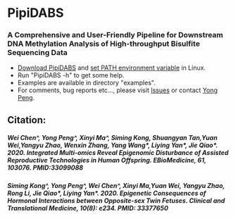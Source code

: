 # PipiDABS
### A Comprehensive and User-Friendly Pipeline for Downstream DNA Methylation Analysis of High-throughput Bisulfite Sequencing Data       
+ [Download PipiDABS](https://github.com/CTLife/PipiDABS/releases) and [set PATH environment variable](https://www.computerhope.com/issues/ch001647.htm) in Linux.       
+ Run "PipiDABS -h" to get some help.  
+ Examples are available in directory "examples".
+ For comments, bug reports etc..., please visit [Issues](https://github.com/CTLife/PipiDABS/issues) or contact [Yong Peng](http://yongpeng.info). 

## Citation:
##### Wei Chen^, Yong Peng^, Xinyi Ma^, Siming Kong, Shuangyan Tan,Yuan Wei,Yangyu Zhao, Wenxin Zhang, Yang Wang*, Liying Yan*, Jie Qiao*. 2020. Integrated Multi-omics Reveal Epigenomic Disturbance of Assisted Reproductive Technologies in Human Offspring. EBioMedicine, 61, 103076. PMID:33099088
                      
##### Siming Kong^, Yong Peng^, Wei Chen^, Xinyi Ma,Yuan Wei, Yangyu Zhao, Rong Li, Jie Qiao*, Liying Yan*. 2020. Epigenetic Consequences of Hormonal Interactions between Opposite-sex Twin Fetuses. Clinical and Translational Medicine, 10(8): e234. PMID: 33377650

